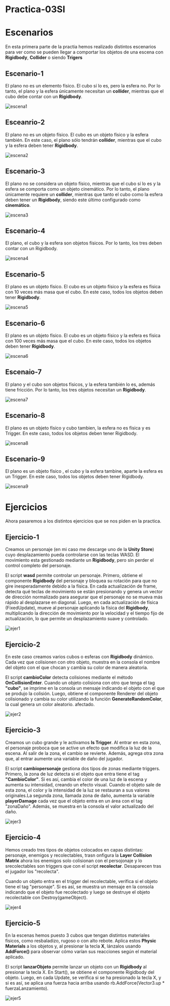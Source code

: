 # Practica-03SI

# Escenarios

En esta primera parte de la practia hemos realizado distintos escenarios para ver como se pueden llegar a comportar los objetos de una escena con **Rigidbody**, **Collider**
o siendo **Trigers**

## Escenario-1

  El plano no es un elemento físico. El cubo sí lo es, pero la esfera no. Por lo tanto, el plano y la esfera únicamente necesitan un **collider**, mientras que el cubo debe contar con un **Rigidbody**.

  ![escena1](./gift/Fisicas-escenario1.gif)

## Esceanrio-2
  El plano no es un objeto físico. El cubo es un objeto físico y la esfera también. En este caso, el plano sólo tendrán **collider**, mientras que el cubo y la esfera deben tener **Rigidbody**.

  ![escena2](./gift/Fisicas-escenario2.gif)

## Escenario-3
  El plano no se considera un objeto físico, mientras que el cubo sí lo es y la esfera se comporta como un objeto cinemático. Por lo tanto, el plano únicamente requiere un **collider**, mientras que tanto el cubo como la esfera deben tener un **Rigidbody**, siendo este último configurado como **cinemático**.

   ![escena3](./Fisicas-escenario3.gif)

## Escenario-4
 El plano, el cubo y la esfera son objetos físicos. Por lo tanto, los tres deben contar con un Rigidbody.

 ![escena4](./gift/Fisicas-escenario4_1.gif)

## Escenario-5
  El plano es un objeto físico. El cubo es un objeto físico y la esfera es física con 10 veces más masa que el cubo. En este caso, todos los objetos deben tener **Rigidbody**.

   ![escena5](./gift/Fisicas-escena5.gif)

## Escenario-6
  El plano es un objeto físico. El cubo es un objeto físico y la esfera es física con 100 veces más masa que el cubo. En este caso, todos los objetos deben tener **Rigidbody**.

  ![escena6](./gift/Fisicas-escenario6_1.gif)

## Escenaio-7
  El plano y el cubo son objetos físicos, y la esfera también lo es, además tiene fricción. Por lo tanto, los tres objetos necesitan un **Rigidbody**.

  ![escena7](./gift/Fisicas-escenario7_1.gif)

## Escenario-8
  El plano es un objeto físico y  cubo tambien, la esfera no es física y es Trigger. En este caso, todos los objetos deben tener Rigidbody.

  ![escena8](./Fisicas-escenario8.gif)

## Escenario-9
El plano es un objeto físico , el cubo y la esfera tambine, aparte la esfera es un Trigger. En este caso, todos los objetos deben tener Rigidbody.

  ![escena9](./Fisicas-escenario9.gif)



# Ejercicios

Ahora pasaremos a los distintos ejercicios que se nos piden en la practica.

## Ejercicio-1
  Creamos un personaje (en mi caso me descarge uno de la **Unity Store**) cuyo desplazamiento pueda controlarse con las teclas WASD. El movimiento esta gestionado mediante un **Rigidbody**, pero sin perder el control completo del personaje.

El script **wasd** permite controlar un personaje. Primero, obtiene el componente **Rigidbody** del personaje y bloquea su rotación para que no gire inesperadamente debido a la física. En cada actualización de frame, detecta qué teclas de movimiento se están presionando y genera un vector de dirección normalizado para asegurar que el personaje no se mueva más rápido al desplazarse en diagonal. Luego, en cada actualización de física (FixedUpdate), mueve al personaje aplicando la física del **Rigidbody**, multiplicando la dirección de movimiento por la velocidad y el tiempo fijo de actualización, lo que permite un desplazamiento suave y controlado.

  ![ejer1](./gift/Ejercicio-1.gif)

## Ejercicio-2

  En este caso creamos varios cubos o esferas con **Rigidbody** dinámico. Cada vez que colisionen con otro objeto, muestra en la consola el nombre del objeto con el que chocan y cambia su color de manera aleatoria.

  El script **cambioColor** detecta colisiones mediante el método **OnCollisionEnter**. Cuando un objeto colisiona con otro que tenga el tag **"cubo"**, se imprime en la consola un mensaje indicando el objeto con el que se produjo la colisión. Luego, obtiene el componente Renderer del objeto colisionado y cambia su color utilizando la función **GenerateRandomColor**, la cual genera un color aleatorio.  afectado.

  ![ejer2](./gift/Fisicas-ejercicio2.gif)

## Ejercicio-3

  Creamos un cubo grande y le activamos **Is Trigger**. Al entrar en esta zona, el personaje proboca que se  active un efecto que modifica la luz de la escena. 
  Al salir de la zona, el cambio se revierte. Además, agrega otra zona que, al entrar aumente una variable de daño del jugador.

  El script **cambiopersonaje** gestiona dos tipos de zonas mediante triggers. Primero, la zona de luz detecta si el objeto que entra tiene el tag **"CambioColor"**. Si es así, cambia el color de una luz de la escena y aumenta su intensidad, creando un efecto visual. Cuando el objeto sale de esta zona, el color y la intensidad de la luz se restauran a sus valores originales.La segunda zona, llamada zona de daño, aumenta la variable **playerDamage** cada vez que el objeto entra en un área con el tag "zonaDaño". Además, se muestra en la consola el valor actualizado del daño. 

  ![ejer3](./gift/Fisicas-ejercicio3.gif)

## Ejercicio-4

  Hemos creado tres tipos de objetos colocados en capas distintas: personaje, enemigos y recolectables, trasn onfigura la **Layer Collision Matrix** ahora los enemigos solo colisionan con el persojonaje y lo srecolectables son triggers que con el script **recolectar**.
  Desaparecen tras el jugador los "recolecta".

  Cuando un objeto entra en el trigger del recolectable, verifica si el objeto tiene el tag "personaje". Si es así, se muestra un mensaje en la consola indicando que el objeto fue recolectado y luego se destruye el objeto recolectable con Destroy(gameObject).

  ![ejer4](./gift/Fisicas-ejer4.gif)

## Ejercicio-5
   En la escenas hemos puesto 3 cubos que tengan distintos materiales físicos, como resbaladizo, rugoso o con alto rebote. Aplica estos **Physic Materials** a los objetos y, al presionar la tecla **X**, lánzalos usando **AddForce()** para observar cómo varían sus reacciones según el material aplicado.

  El script **lanzarObjeto** permite lanzar un objeto con un **Rigidbody** al presionar la tecla X. En Start(), se obtiene el componente Rigidbody del objeto. Luego, en cada Update, se verifica si se ha presionado la tecla X, y si es así, se aplica una fuerza hacia arriba usando rb.AddForce(Vector3.up * fuerzaLanzamiento).

   ![ejer5](./gift/Fisicas-ejercicoi5.gif)
  
  

  
  


